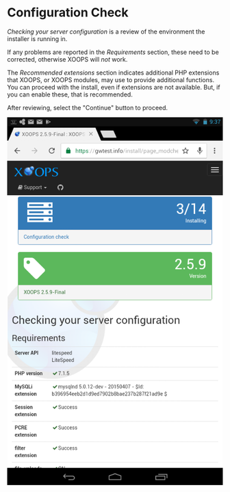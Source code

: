 # Configuration Check

*Checking your server configuration* is a review of the environment the
installer is running in.

If any problems are reported in the *Requirements* section, these need to
be corrected, otherwise XOOPS will *not* work.

The *Recommended extensions* section indicates additional PHP extensions
that XOOPS, or XOOPS modules, may use to provide additional functions. You
can proceed with the install, even if extensions are not available. But,
if you can enable these, that is recommended.

After reviewing, select the "Continue" button to proceed.

![XOOPS Installer Configuration Check on Mobile](../../assets/installer-03-tablet.png)

